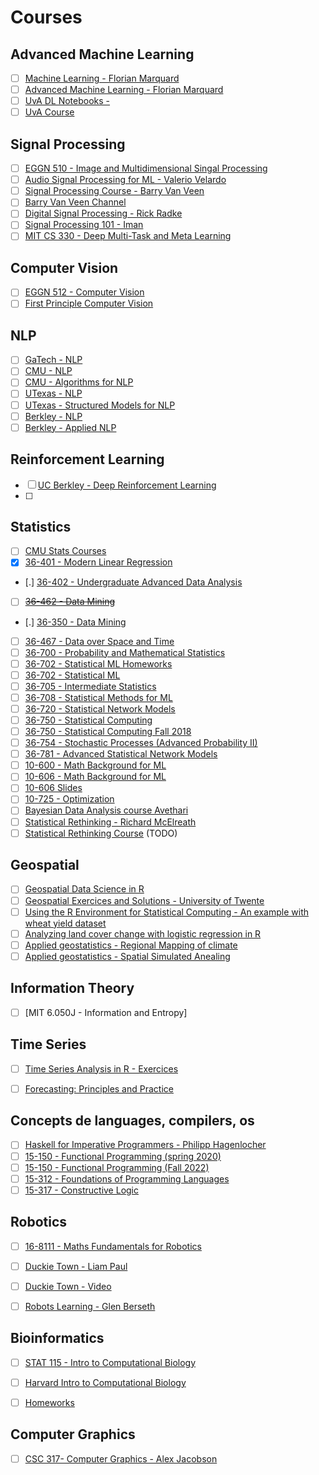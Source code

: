 # Courses

## Advanced Machine Learning

- [ ] [Machine Learning - Florian Marquard](https://pad.gwdg.de/s/Machine_Learning_For_Physicists_2021#)
- [ ] [Advanced Machine Learning - Florian Marquard](https://pad.gwdg.de/s/2021_AdvancedMachineLearningForScience)
- [ ] [UvA DL Notebooks - ](https://uvadlc-notebooks.readthedocs.io/en/latest/index.html)
- [ ] [UvA Course](https://uvadlc.github.io/)

## Signal Processing

- [ ] [EGGN 510 - Image and Multidimensional Singal Processing](https://www.youtube.com/watch?v=rbY-JRQEDUU&list=PLyED3W677ALNv8Htn0f9Xh-AHe1aZPftv)
- [ ] [Audio Signal Processing for ML - Valerio Velardo](https://www.youtube.com/playlist?list=PL-wATfeyAMNqIee7cH3q1bh4QJFAaeNv0)
- [ ] [Signal Processing Course - Barry Van Veen](https://allsignalprocessing.com/course-introduction-information/)
- [ ] [Barry Van Veen Channel](https://www.youtube.com/playlist?list=PL-wATfeyAMNqIee7cH3q1bh4QJFAaeNv0)
- [ ] [Digital Signal Processing - Rick Radke](https://www.youtube.com/playlist?list=PLuh62Q4Sv7BUSzx5Jr8Wrxxn-U10qG1et)
- [ ] [Signal Processing 101 - Iman](https://www.youtube.com/playlist?list=PLJ-OcUCIty7evBmHvYRv66RcuziszpSFB)
- [ ] [MIT CS 330 - Deep Multi-Task and Meta Learning](https://cs330.stanford.edu/)

## Computer Vision

- [ ] [EGGN 512 - Computer Vision](https://www.youtube.com/watch?v=skaQfPQFSyY&list=PL4B3F8D4A5CAD8DA3)
- [ ] [First Principle Computer Vision](https://www.youtube.com/@firstprinciplesofcomputerv3258/playlists)

## NLP

- [ ] [GaTech - NLP](https://www.cc.gatech.edu/classes/AY2020/cs7650_spring/#schedule)
- [ ] [CMU - NLP](http://demo.clab.cs.cmu.edu/NLP/)
- [ ] [CMU - Algorithms for NLP](http://demo.clab.cs.cmu.edu/11711fa19/)
- [ ] [UTexas - NLP](https://www.cs.utexas.edu/~gdurrett/courses/fa2019/cs388.shtml)
- [ ] [UTexas - Structured Models for NLP](https://www.cs.utexas.edu/~gdurrett/courses/fa2017/cs395t.shtml)
- [ ] [Berkley - NLP](https://people.ischool.berkeley.edu/~dbamman/nlp20.html)
- [ ] [Berkley - Applied NLP](https://people.ischool.berkeley.edu/~dbamman/info256.html)

## Reinforcement Learning

- [ ] [UC Berkley - Deep Reinforcement Learning](http://rail.eecs.berkeley.edu/deeprlcourse/)
- [ ] 


## Statistics

- [ ] [CMU Stats Courses](https://www.coursicle.com/cmu/courses/STA/)
- [X] [36-401 - Modern Linear Regression](https://www.stat.cmu.edu/~larry/=stat401/)
- [.] [36-402 - Undergraduate Advanced Data Analysis](https://www.stat.cmu.edu/~cshalizi/uADA/19/)
- [ ] ~~[36-462 - Data Mining](https://www.stat.cmu.edu/~ryantibs/datamining/)~~
- [.] [36-350 - Data Mining](https://www.stat.cmu.edu/~cshalizi/350/)
- [ ] [36-467 - Data over Space and Time](https://www.stat.cmu.edu/~cshalizi/dst/18/)
- [ ] [36-700 - Probability and Mathematical Statistics](https://www.stat.cmu.edu/~jinglei/spring19.shtml)
- [ ] [36-702 - Statistical ML Homeworks](http://www.cs.cmu.edu/~10702/Calendar/calendar.html)
- [ ] [36-702 - Statistical ML](https://www.stat.cmu.edu/~ryantibs/statml/)
- [ ] [36-705 - Intermediate Statistics](https://www.stat.cmu.edu/~larry/=stat705/)
- [ ] [36-708 - Statistical Methods for ML](https://www.stat.cmu.edu/~larry/=sml/)
- [ ] [36-720 - Statistical Network Models](https://www.stat.cmu.edu/~cshalizi/networks/16-1/)
- [ ] [36-750 - Statistical Computing](https://36-750.github.io/)
- [ ] [36-750 - Statistical Computing Fall 2018](https://www.stat.cmu.edu/~ryantibs/statcomp-F18/)
- [ ] [36-754 - Stochastic Processes (Advanced Probability II)](https://www.stat.cmu.edu/~cshalizi/754/)
- [ ] [36-781 - Advanced Statistical Network Models](https://www.stat.cmu.edu/~cshalizi/networks/16-2/)
- [ ] [10-600 - Math Background for ML](https://www.youtube.com/watch?v=BpjlCKjWwrM&list=PL7y-1rk2cCsA339crwXMWUaBRuLBvPBCg&index=18)
- [ ] [10-606 - Math Background for ML](https://www.youtube.com/playlist?list=PL7y-1rk2cCsAqRtWoZ95z-GMcecVG5mzA)
- [ ] [10-606 Slides](https://www.cs.cmu.edu/~mgormley/courses/606-607-f18/schedule.html)
- [ ] [10-725 - Optimization](http://www.cs.cmu.edu/~ggordon/10725-F12/schedule.html)
- [ ] [Bayesian Data Analysis course Avethari](https://avehtari.github.io/BDA_course_Aalto/index.html)
- [ ] [Statistical Rethinking - Richard McElreath](https://civil.colorado.edu/~balajir/CVEN6833/bayes-resources/RM-StatRethink-Bayes.pdf)
- [ ] [Statistical Rethinking Course](https://github.com/rmcelreath/stat_rethinking_2023) (TODO)

## Geospatial

- [ ] [Geospatial Data Science in R](https://zia207.github.io/geospatial-r-github.io/index.html)
- [ ] [Geospatial Exercices and Solutions - University of Twente](https://www.css.cornell.edu/faculty/dgr2/teach/index.html#nanjing-normal-university)
- [ ] [Using the R Environment for Statistical Computing - An example with wheat yield dataset](https://www.css.cornell.edu/faculty/dgr2/_static/files/R_PDF/mhw.pdf)
- [ ] [Analyzing land cover change with logistic regression in R](https://www.css.cornell.edu/faculty/dgr2/_static/files/R_PDF/lcc.pdf)
- [ ] [Applied geostatistics - Regional Mapping of climate](https://www.css.cornell.edu/faculty/dgr2/_static/files/R_PDF/exRKGLS.pdf)
- [ ] [Applied geostatistics - Spatial Simulated Anealing](https://www.css.cornell.edu/faculty/dgr2/_static/files/R_PDF/exRKGLS.pdf)

## Information Theory

- [ ] [MIT 6.050J - Information and Entropy]


## Time Series


- [ ] [Time Series Analysis in R - Exercices](https://www.css.cornell.edu/faculty/dgr2/_static/files/R_PDF/exTSA.pdf)
- [ ] [Forecasting: Principles and Practice](https://otexts.com/fpp3/)


## Concepts de languages, compilers, os

- [ ] [Haskell for Imperative Programmers - Philipp Hagenlocher](https://www.youtube.com/playlist?list=PLe7Ei6viL6jGp1Rfu0dil1JH1SHk9bgDV)
- [ ] [15-150 - Functional Programming (spring 2020)](https://www.cs.cmu.edu/~me/courses/15-150-Spring2020/)
- [ ] [15-150 - Functional Programming (Fall 2022)](http://www.cs.cmu.edu/~15150/lect.html)
- [ ] [15-312 - Foundations of Programming Languages](https://www.cs.cmu.edu/~crary/312/index.html)
- [ ] [15-317 - Constructive Logic](http://www.cs.cmu.edu/~crary/317-f22/schedule.html)

## Robotics

- [ ] [16-8111 - Maths Fundamentals for Robotics](http://www.cs.cmu.edu/~me/courses/811/mathfund.html)
- [ ] [Duckie Town - Liam Paul](https://www.duckietown.org/guides/start-learning)
- [ ] [Duckie Town - Video](https://vimeo.com/showcase/8807247)
- [ ] [Robots Learning - Glen Berseth](https://neo-x.github.io/teaching/)



## Bioinformatics

- [ ] [STAT 115 - Intro to Computational Biology](https://www.youtube.com/playlist?list=PLeB-Dlq-v6taAXK6ZCGfqImrNWJzFt3p3)
- [ ] [Harvard Intro to Computational Biology](https://liulab-dfci.github.io/bioinfo-combio/)
- [ ] [Homeworks](https://github.com/stat115/Homework_2020)




## Computer Graphics

- [ ] [CSC 317- Computer Graphics - Alex Jacobson](https://github.com/alecjacobson/computer-graphics-csc317#lectureschedule)

